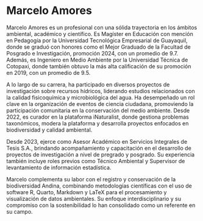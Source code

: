 
# Marcelo Amores


Marcelo Amores es un profesional con una sólida trayectoria en los ámbitos ambiental, académico y científico. Es Magíster en Educación con mención en Pedagogía por la Universidad Tecnológica Empresarial de Guayaquil, donde se graduó con honores como el Mejor Graduado de la Facultad de Posgrado e Investigación, promoción 2024, con un promedio de 9.7. Además, es Ingeniero en Medio Ambiente por la Universidad Técnica de Cotopaxi, donde también obtuvo la más alta calificación de su promoción en 2019, con un promedio de 9.5.

A lo largo de su carrera, ha participado en diversos proyectos de investigación sobre recursos hídricos, liderando estudios relacionados con la calidad fisicoquímica y microbiológica del agua. Ha desempeñado un rol clave en la organización de eventos de ciencia ciudadana, promoviendo la participación comunitaria en la conservación del medio ambiente. Desde 2022, es curador en la plataforma iNaturalist, donde gestiona problemas taxonómicos, modera la plataforma y desarrolla proyectos enfocados en biodiversidad y calidad ambiental.

Desde 2023, ejerce como Asesor Académico en Servicios Integrales de Tesis S.A., brindando acompañamiento y capacitación en el desarrollo de proyectos de investigación a nivel de pregrado y posgrado. Su experiencia también incluye roles previos como Técnico Ambiental y Supervisor de levantamiento de información estadística.

Marcelo complementa su labor con el registro y conservación de la biodiversidad Andina, combinando metodologías científicas con el uso de software R, Quarto, Markdown y LaTeX para el procesamiento y visualización de datos ambientales. Su enfoque interdisciplinario y su compromiso con la sostenibilidad lo han consolidado como un referente en su campo.